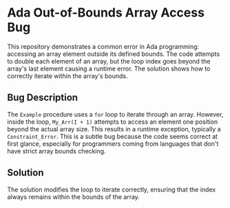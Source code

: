 # Ada Out-of-Bounds Array Access Bug

This repository demonstrates a common error in Ada programming: accessing an array element outside its defined bounds.  The code attempts to double each element of an array, but the loop index goes beyond the array's last element causing a runtime error.  The solution shows how to correctly iterate within the array's bounds.

## Bug Description
The `Example` procedure uses a `for` loop to iterate through an array. However, inside the loop, `My_Arr(I + 1)` attempts to access an element one position beyond the actual array size. This results in a runtime exception, typically a `Constraint_Error`.  This is a subtle bug because the code seems correct at first glance, especially for programmers coming from languages that don't have strict array bounds checking.

## Solution
The solution modifies the loop to iterate correctly, ensuring that the index always remains within the bounds of the array. 